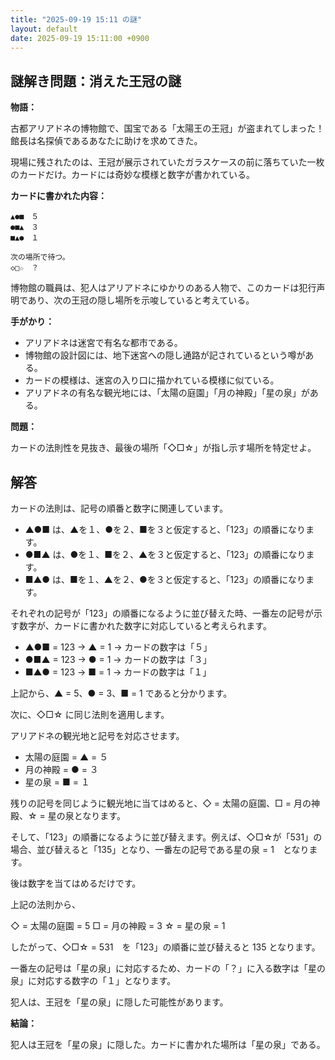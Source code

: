 ```yaml
---
title: "2025-09-19 15:11 の謎"
layout: default
date: 2025-09-19 15:11:00 +0900
---
```

## 謎解き問題：消えた王冠の謎

**物語：**

古都アリアドネの博物館で、国宝である「太陽王の王冠」が盗まれてしまった！館長は名探偵であるあなたに助けを求めてきた。

現場に残されたのは、王冠が展示されていたガラスケースの前に落ちていた一枚のカードだけ。カードには奇妙な模様と数字が書かれている。

**カードに書かれた内容：**

```
▲●■　５
●■▲　３
■▲●　１

次の場所で待つ。
◇□☆　？
```

博物館の職員は、犯人はアリアドネにゆかりのある人物で、このカードは犯行声明であり、次の王冠の隠し場所を示唆していると考えている。

**手がかり：**

*   アリアドネは迷宮で有名な都市である。
*   博物館の設計図には、地下迷宮への隠し通路が記されているという噂がある。
*   カードの模様は、迷宮の入り口に描かれている模様に似ている。
*   アリアドネの有名な観光地には、「太陽の庭園」「月の神殿」「星の泉」がある。

**問題：**

カードの法則性を見抜き、最後の場所「◇□☆」が指し示す場所を特定せよ。

## 解答

カードの法則は、記号の順番と数字に関連しています。

*   ▲●■ は、▲を１、●を２、■を３と仮定すると、「123」の順番になります。
*   ●■▲ は、●を１、■を２、▲を３と仮定すると、「123」の順番になります。
*   ■▲● は、■を１、▲を２、●を３と仮定すると、「123」の順番になります。

それぞれの記号が「123」の順番になるように並び替えた時、一番左の記号が示す数字が、カードに書かれた数字に対応していると考えられます。

*   ▲●■ = 123  →  ▲ = 1 → カードの数字は「５」
*   ●■▲ = 123  →  ● = 1 → カードの数字は「３」
*   ■▲● = 123  →  ■ = 1 → カードの数字は「１」

上記から、▲ = 5、● = 3、■ = 1 であると分かります。

次に、◇□☆ に同じ法則を適用します。

アリアドネの観光地と記号を対応させます。

*   太陽の庭園 = ▲ = ５
*   月の神殿 = ● = ３
*   星の泉 = ■ = １

残りの記号を同じように観光地に当てはめると、◇ = 太陽の庭園、□ = 月の神殿、☆ = 星の泉となります。

そして、「123」の順番になるように並び替えます。例えば、◇□☆が「531」の場合、並び替えると「135」となり、一番左の記号である星の泉 = 1　となります。

後は数字を当てはめるだけです。

上記の法則から、

◇ = 太陽の庭園 = 5
□ = 月の神殿 = 3
☆ = 星の泉 = 1

したがって、◇□☆ = 531　を「123」の順番に並び替えると 135 となります。

一番左の記号は「星の泉」に対応するため、カードの「？」に入る数字は「星の泉」に対応する数字の「１」となります。

犯人は、王冠を「星の泉」に隠した可能性があります。

**結論：**

犯人は王冠を「星の泉」に隠した。カードに書かれた場所は「星の泉」である。
